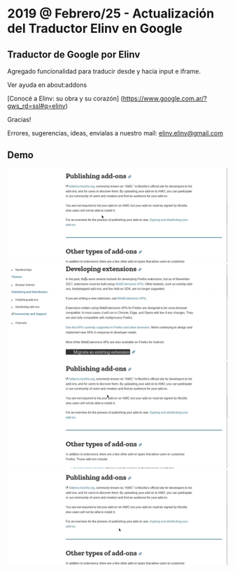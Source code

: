 # 2019 @ Febrero/25  - Actualización del Traductor Elinv en Google
## Traductor de Google por Elinv

Agregado funcionalidad para traducir desde y hacia input e iframe.

Ver ayuda en about:addons

[Conocé a Elinv: su obra y su corazón]
(https://www.google.com.ar/?gws_rd=ssl#q=elinv)

Gracias!

Errores, sugerencias, ideas, envialas a nuestro mail: <elinv.elinv@gmail.com>

## 	Demo

![demo](./videoTut/VideoTraducInGoogle.gif)
![demo](./videoTut/VideoTraducInSitu.gif)
![demo](./videoTut/VideoTraducMultitrad.gif)
![demo](./videoTut/VideoTraducPagEntera.gif)

